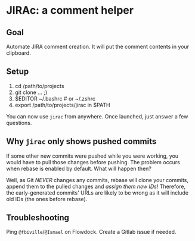 # JIRAc: a comment helper

## Goal

Automate JIRA comment creation.
It will put the comment contents in your clipboard.

## Setup

 1. cd /path/to/projects
 1. git clone ... ;)
 1. $EDITOR ~/.bashrc # or ~/.zshrc
 1. export /path/to/projects/jirac in $PATH

You can now use `jirac` from anywhere.
Once launched, just answer a few questions.

## Why `jirac` only shows pushed commits

If some other new commits were pushed while you were working, you would have to pull those changes before pushing.
The problem occurs when rebase is enabled by default. What will happen then?

Well, as Git *NEVER* changes any commits, rebase will clone your commits, append them to the pulled changes and *assign them new IDs*!
Therefore, the early-generated commits' URLs are likely to be wrong as it will include old IDs (the ones before rebase).

## Troubleshooting

Ping `@fbiville`/`@Ismael` on Flowdock.
Create a Gitlab issue if needed.
